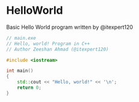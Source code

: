 # HelloWorld
Basic Hello World program written by @itexpert120

```cpp 
// main.exe
// Hello, world! Program in C++
// Author Zeeshan Ahmad (@itexpert120)

#include <iostream>

int main()
{
    std::cout << "Hello, world!" << '\n';
    return 0;
}
```
